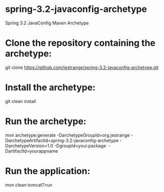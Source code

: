 spring-3.2-javaconfig-archetype
===============================

Spring 3.2 JavaConfig Maven Archetype

Clone the repository containing the archetype:
==============================
git clone https://github.com/jestrange/spring-3.2-javaconfig-archetype.git

Install the archetype:
==============================
git clean install

Run the archetype:
==============================
mvn archetype:generate -DarchetypeGroupId=org.jestrange -DarchetypeArtifactId=spring-3.2-javaconfig-archetype -DarchetypeVersion=1.0 -DgroupId=your.package  -DartifactId=yourappname

Run the application:
==============================
mvn clean tomcat7:run
